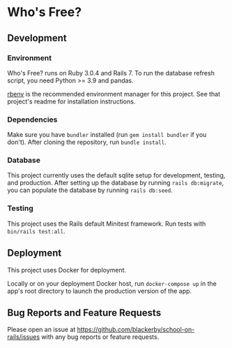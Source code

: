 # Who's Free?

## Development

### Environment

Who's Free? runs on Ruby 3.0.4 and Rails 7. To run the database refresh script, you need Python >= 3.9 and pandas.

[rbenv](https://github.com/rbenv/rbenv) is the recommended environment manager for this project. See that project's readme for installation instructions.

### Dependencies

Make sure you have `bundler` installed (run `gem install bundler` if you don't). After cloning the repository, run `bundle install`.

### Database

This project currently uses the default sqlite setup for development, testing, and production. After setting up the database by running `rails db:migrate`, you can populate the database by running `rails db:seed`.

### Testing

This project uses the Rails default Minitest framework. Run tests with `bin/rails test:all`.

## Deployment

This project uses Docker for deployment.

Locally or on your deployment Docker host, run `docker-compose up` in the app's root directory to launch the production version of the app.

## Bug Reports and Feature Requests

Please open an issue at https://github.com/blackerby/school-on-rails/issues with any bug reports or feature requests.
